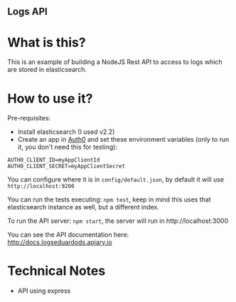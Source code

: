 Logs API
--------

# What is this?

This is an example of building a NodeJS Rest API to access to logs which are stored in elasticsearch.

# How to use it?

Pre-requisites:

* Install elasticsearch (I used v2.2)
* Create an app in [Auth0](http://www.auth0.com) and set these environment variables (only to run it, you don't need this for testing):

```
AUTH0_CLIENT_ID=myAppClientId
AUTH0_CLIENT_SECRET=myAppClientSecret
```

You can configure where it is in `config/default.json`, by default it will use `http://localhost:9200`

You can run the tests executing: `npm test`, keep in mind this uses that elasticsearch instance as well, but a different index.

To run the API server: `npm start`, the server will run in http://localhost:3000

You can see the API documentation here: http://docs.logseduardods.apiary.io

# Technical Notes

* API using express